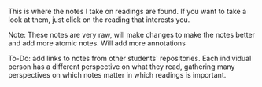 This is where the notes I take on readings are found. If you want to take a look at them, just click on the reading that interests you.

Note: These notes are very raw, will make changes to make the notes better and add more atomic notes. Will add more annotations

To-Do: add links to notes from other students' repositories. Each individual person has a different perspective on what they read, gathering many perspectives on which notes matter in which readings is important.
